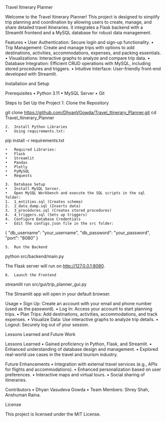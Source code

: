 Travel Itinerary Planner

Welcome to the Travel Itinerary Planner! This project is designed to simplify trip planning and coordination by allowing users to create, manage, and share detailed travel itineraries. It integrates a Flask backend with a Streamlit frontend and a MySQL database for robust data management.

Features
	•	User Authentication: Secure login and sign-up functionality.
	•	Trip Management: Create and manage trips with options to add destinations, activities, accommodations, expenses, and packing essentials.
	•	Visualizations: Interactive graphs to analyze and compare trip data.
	•	Database Integration: Efficient CRUD operations with MySQL, including stored procedures and triggers.
	•	Intuitive Interface: User-friendly front-end developed with Streamlit.

Installation and Setup

Prerequisites
	•	Python 3.11
	•	MySQL Server
	•	Git

Steps to Set Up the Project
	1.	Clone the Repository

git clone https://github.com/DhyanVGowda/Travel_Itinerary_Planner.git
cd Travel_Itinerary_Planner


	2.	Install Python Libraries
	•	Using requirements.txt:

pip install -r requirements.txt


	•	Required Libraries:
	•	Flask
	•	Streamlit
	•	Pandas
	•	Plotly
	•	PyMySQL
	•	Requests

	3.	Database Setup
	•	Install MySQL Server.
	•	Open MySQL Workbench and execute the SQL scripts in the sql folder:
	1.	1_entities.sql (Creates schema)
	2.	2_data_dump.sql (Inserts data)
	3.	3_procedures.sql (Creates stored procedures)
	4.	4_triggers.sql (Sets up triggers)
	4.	Configure Database Credentials
	•	Edit the configs.json file in the src folder:

{
  "db_username": "your_username",
  "db_password": "your_password",
  "port": "8080"
}


	5.	Run the Backend

python src/backend/main.py

The Flask server will run on http://127.0.0.1:8080.

	6.	Launch the Frontend

streamlit run src/gui/trip_planner_gui.py

The Streamlit app will open in your default browser.

Usage
	•	Sign Up: Create an account with your email and phone number (used as the password).
	•	Log In: Access your account to start planning trips.
	•	Plan Trips: Add destinations, activities, accommodations, and track expenses.
	•	Visualize Data: Use interactive graphs to analyze trip details.
	•	Logout: Securely log out of your session.

Lessons Learned and Future Work

Lessons Learned
	•	Gained proficiency in Python, Flask, and Streamlit.
	•	Enhanced understanding of database design and management.
	•	Explored real-world use cases in the travel and tourism industry.

Future Enhancements
	•	Integration with external travel services (e.g., APIs for flights and accommodations).
	•	Enhanced personalization based on user preferences.
	•	Interactive maps and virtual tours.
	•	Social sharing of itineraries.

Contributors
	•	Dhyan Vasudeva Gowda
	•	Team Members: Shrey Shah, Anshuman Raina.

License

This project is licensed under the MIT License.